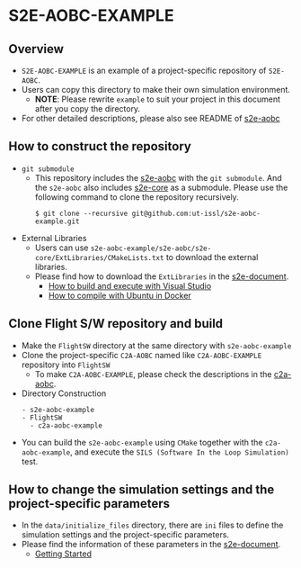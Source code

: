 # S2E-AOBC-EXAMPLE

## Overview

- `S2E-AOBC-EXAMPLE` is an example of a project-specific repository of `S2E-AOBC`.
- Users can copy this directory to make their own simulation environment.
  - **NOTE**: Please rewrite `example` to suit your project in this document after you copy the directory.
- For other detailed descriptions, please also see README of [s2e-aobc](https://github.com/ut-issl/s2e-aobc)

## How to construct the repository

- `git submodule`
  - This repository includes the [s2e-aobc](https://github.com/ut-issl/s2e-aobc) with the `git submodule`. And the `s2e-aobc` also includes [s2e-core](https://github.com/ut-issl/s2e-core) as a submodule. Please use the following command to clone the repository recursively.
    ```
    $ git clone --recursive git@github.com:ut-issl/s2e-aobc-example.git
    ```
- External Libraries
  - Users can use `s2e-aobc-example/s2e-aobc/s2e-core/ExtLibraries/CMakeLists.txt` to download the external libraries.
  - Please find how to download the `ExtLibraries` in the [s2e-document](https://github.com/ut-issl/s2e-documents).
    - [How to build and execute with Visual Studio](https://github.com/ut-issl/s2e-documents/blob/develop/General/HowToCompileWithVisualStudio.md)
    - [How to compile with Ubuntu in Docker](https://github.com/ut-issl/s2e-documents/blob/develop/General/HowToCompileWithUbuntuInDocker.md)

## Clone Flight S/W repository and build

- Make the `FlightSW` directory at the same directory with `s2e-aobc-example`
- Clone the project-specific `C2A-AOBC` named like `C2A-AOBC-EXAMPLE` repository into `FlightSW`
  - To make `C2A-AOBC-EXAMPLE`, please check the descriptions in the [c2a-aobc](https://github.com/ut-issl/c2a-aobc).
- Directory Construction
  ```
  - s2e-aobc-example
  - FlightSW
    - c2a-aobc-example
  ```
- You can build the `s2e-aobc-example` using `CMake` together with the `c2a-aobc-example`, and execute the `SILS (Software In the Loop Simulation)` test.


## How to change the simulation settings and the project-specific parameters

- In the `data/initialize_files` directory, there are `ini` files to define the simulation settings and the project-specific parameters.
- Please find the information of these parameters in the [s2e-document](https://github.com/ut-issl/s2e-documents).
  - [Getting Started](https://github.com/ut-issl/s2e-documents/blob/develop/Tutorials/GettingStarted.md)
